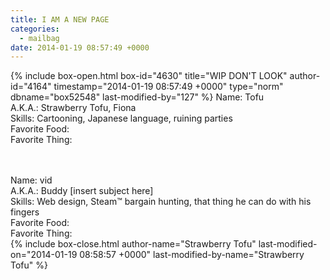 ```yaml
---
title: I AM A NEW PAGE
categories:
  - mailbag
date: 2014-01-19 08:57:49 +0000
---
```

{% include box-open.html box-id="4630" title="WIP DON'T LOOK" author-id="4164" timestamp="2014-01-19 08:57:49 +0000" type="norm" dbname="box52548" last-modified-by="127" %}
Name: Tofu <br />
A.K.A.: Strawberry Tofu, Fiona <br />
Skills: Cartooning, Japanese language, ruining parties <br />
Favorite Food: <br />
Favorite Thing: <br />

<br /> <br />
Name: vid <br />
A.K.A.: Buddy [insert subject here] <br />
Skills: Web design, Steam™ bargain hunting, that thing he can do with his fingers <br />
Favorite Food: <br />
Favorite Thing: <br />
{% include box-close.html author-name="Strawberry Tofu" last-modified-on="2014-01-19 08:58:57 +0000" last-modified-by-name="Strawberry Tofu" %}
